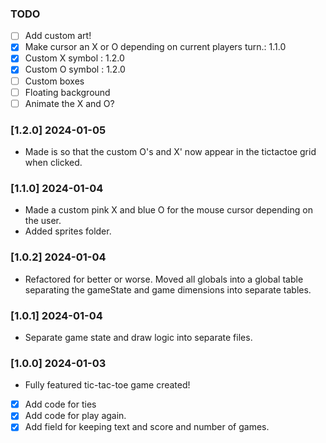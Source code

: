 
### TODO

- [ ] Add custom art!
 - [x] Make cursor an X or O depending on current players turn.: 1.1.0
 - [x] Custom X symbol : 1.2.0
 - [x] Custom O symbol : 1.2.0
 - [ ] Custom boxes
 - [ ] Floating background
 - [ ] Animate the X and O?

### [1.2.0] 2024-01-05

- Made is so that the custom O's and X' now appear in the tictactoe grid when clicked.

### [1.1.0] 2024-01-04

- Made a custom pink X and blue O for the mouse cursor depending on the user.
- Added sprites folder.

### [1.0.2] 2024-01-04

- Refactored for better or worse. Moved all globals into a global table separating the gameState and 
  game dimensions into separate tables.

### [1.0.1] 2024-01-04

- Separate game state and draw logic into separate files. 

### [1.0.0] 2024-01-03

- Fully featured tic-tac-toe game created!

- [x] Add code for ties
- [x] Add code for play again.
- [x] Add field for keeping text and score and number of games.